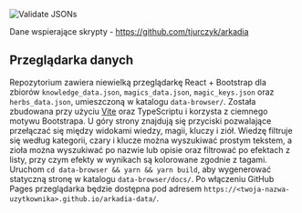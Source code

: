 ![Validate JSONs](https://github.com/tjurczyk/arkadia-data/workflows/Validate%20JSONs/badge.svg)

Dane wspierające skrypty - https://github.com/tjurczyk/arkadia

## Przeglądarka danych

Repozytorium zawiera niewielką przeglądarkę React + Bootstrap dla zbiorów `knowledge_data.json`, `magics_data.json`, `magic_keys.json` oraz `herbs_data.json`, umieszczoną w katalogu `data-browser/`.
Została zbudowana przy użyciu [Vite](https://vitejs.dev/) oraz TypeScriptu i korzysta z ciemnego motywu Bootstrapa.
U góry strony znajdują się przyciski pozwalające przełączać się między widokami wiedzy, magii, kluczy i ziół.
Wiedzę filtruje się według kategorii, czary i klucze można wyszukiwać prostym tekstem, a zioła można wyszukiwać po nazwie lub opisie oraz filtrować po efektach z listy, przy czym efekty w wynikach są kolorowane zgodnie z tagami.
Uruchom `cd data-browser && yarn && yarn build`, aby wygenerować statyczną stronę w katalogu `data-browser/docs/`.
Po włączeniu GitHub Pages przeglądarka będzie dostępna pod adresem
`https://<twoja-nazwa-uzytkownika>.github.io/arkadia-data/`.
